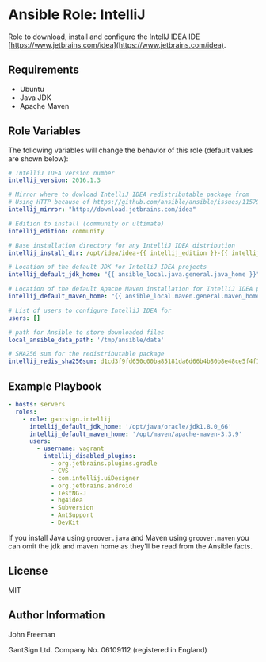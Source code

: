 Ansible Role: IntelliJ
======================

Role to download, install and configure the IntellJ IDEA IDE
[https://www.jetbrains.com/idea](https://www.jetbrains.com/idea).

Requirements
------------

* Ubuntu
* Java JDK
* Apache Maven

Role Variables
--------------

The following variables will change the behavior of this role (default values
are shown below):

```yaml
# IntelliJ IDEA version number
intellij_version: 2016.1.3

# Mirror where to dowload IntelliJ IDEA redistributable package from
# Using HTTP because of https://github.com/ansible/ansible/issues/11579
intellij_mirror: "http://download.jetbrains.com/idea"

# Edition to install (community or ultimate)
intellij_edition: community

# Base installation directory for any IntelliJ IDEA distribution
intellij_install_dir: /opt/idea/idea-{{ intellij_edition }}-{{ intellij_version }}

# Location of the default JDK for IntelliJ IDEA projects
intellij_default_jdk_home: "{{ ansible_local.java.general.java_home }}"

# Location of the default Apache Maven installation for IntelliJ IDEA projects
intellij_default_maven_home: "{{ ansible_local.maven.general.maven_home }}"

# List of users to configure IntelliJ IDEA for
users: []

# path for Ansible to store downloaded files
local_ansible_data_path: '/tmp/ansible/data'

# SHA256 sum for the redistributable package
intellij_redis_sha256sum: d1cd3f9fd650c00ba85181da6d66b4b80b8e48ce5f4f15b5f4dc67453e96a179
```

Example Playbook
----------------

```yaml
- hosts: servers
  roles:
    - role: gantsign.intellij
      intellij_default_jdk_home: '/opt/java/oracle/jdk1.8.0_66'
      intellij_default_maven_home: '/opt/maven/apache-maven-3.3.9'
      users:
        - username: vagrant
          intellij_disabled_plugins:
            - org.jetbrains.plugins.gradle
            - CVS
            - com.intellij.uiDesigner
            - org.jetbrains.android
            - TestNG-J
            - hg4idea
            - Subversion
            - AntSupport
            - DevKit
```

If you install Java using `groover.java` and Maven using `groover.maven` you
can omit the jdk and maven home as they'll be read from the Ansible facts.


License
-------

MIT

Author Information
------------------

John Freeman

GantSign Ltd.
Company No. 06109112 (registered in England)
